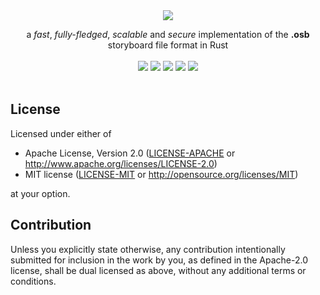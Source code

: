 <div align="center">
   <a href="https://osb.ballasi.com"><img src="https://raw.ballasi.com/osb/rounded.png" /></a>
   <p></p> a <i>fast</i>, <i>fully-fledged</i>, <i>scalable</i> and <i>secure</i> implementation of the <b>.osb</b> storyboard file format in Rust
</div>
<br/>
<div align="center">
  <a href="https://crates.io/crates/osb"><img src="https://img.shields.io/crates/v/osb"/></a>
  <a href="https://crates.io/crates/osb"><img src="https://img.shields.io/crates/d/osb"/></a>
  <a href="https://github.com/Ballasi/osb/actions"><img src="https://img.shields.io/gitlab/pipeline/Asperatus/osb/master"/></a>
  <a href="https://github.com/Ballasi/osb"><img src="https://img.shields.io/gitlab/coverage/Asperatus/osb/master"/></a>
  <a href="#license"><img src="https://img.shields.io/crates/l/osb"/></a>
</div>
<br/>

## License

Licensed under either of

- Apache License, Version 2.0
  ([LICENSE-APACHE](LICENSE-APACHE) or http://www.apache.org/licenses/LICENSE-2.0)
- MIT license
  ([LICENSE-MIT](LICENSE-MIT) or http://opensource.org/licenses/MIT)

at your option.

## Contribution

Unless you explicitly state otherwise, any contribution intentionally submitted
for inclusion in the work by you, as defined in the Apache-2.0 license, shall be
dual licensed as above, without any additional terms or conditions.
